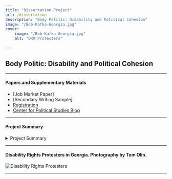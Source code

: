 ```yaml
---
title: "Dissertation Project"
url: /dissertation
description: "Body Politic: Disability and Political Cohesion"
image: "/Bob-Kafka-Georgia.jpg"
cover:
    image: "/Bob-Kafka-Georgia.jpg"
    alt: "DRM Protesters"

--- 
```


## Body Politic: Disability and Political Cohesion

----

#### Papers and Supplementary Materials

+ [Job Market Paper] 
+ [Secondary Writing Sample]
+ [Registration](https://osf.io/4qfks/)
+ [Center for Political Studies Blog](https://cpsblog.isr.umich.edu/?p=3152)
  
----
#### Project Summary

<details>
  <summary>Project Summary</summary>
  
The Centers for Disease Control and Prevention (CDC) estimates that between a fifth and a quarter of Americans lives with some form of functional disability. Disability is an embodied characteristic and a complex social category with clear links to politics. Nevertheless, political scientists have only a superficial understanding of how disability shapes political behavior. In particular, whereas some work considers the impact of disability on political participation, almost no empirical work has examined the implications of disability for political psychology. My dissertation addresses this gap by examining the role of disability in shaping the political identities of disabled Americans.

Conventional wisdom in public opinion research suggests social identities become politically meaningful through processes of mobilization - either from the top-down by political elites, or via grassroots processes of intragroup contact and acculturation. However, I argue these processes are largely inapplicable to disabled Americans. Unlike other social minorities, disabled people have not been mobilized by partisan elites, and tend to lack the dense social networks that facilitate political mobilization from the grassroots. This raises an important question: what kinds of social or political processes, if any, may contribute to a sense of political solidarity among disabled Americans? 

My dissertation project addresses this question using new theory and data from three original national surveys of American adults with disabilities, and nationally representative data from the 2024 ANES Pilot Study. I argue that even in the absence of conventional mobilization processes, disability may become politically salient through exposure to disability-related stigma and discrimination, and through processes of policy feedback that link disability to legal rights and redistributive entitlements. I find that Disability ID is closely associated with impairment characteristics and experiences of socialization into disability-related social and political institutions. Moreover, I find that identification with disability is strongly associated with a range of political attitudes and identities, including partisanship, ideological self-placement, and policy preferences. Taken together, these findings provide robust evidence that disability is an important dimension of political identification.
  
</details>

----

#### Disability Rights Protesters in Georgia. Photography by Tom Olin.

![Disability Rights Protesters](/Bob-Kafka-Georgia.jpg)

----
